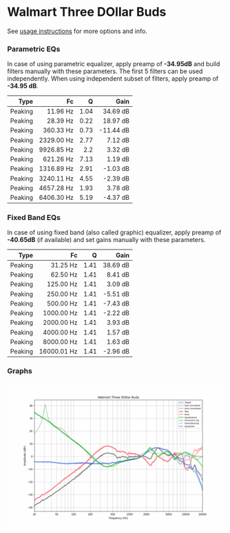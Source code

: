 # Walmart Three DOllar Buds
See [usage instructions](https://github.com/jaakkopasanen/AutoEq#usage) for more options and info.

### Parametric EQs
In case of using parametric equalizer, apply preamp of **-34.95dB** and build filters manually
with these parameters. The first 5 filters can be used independently.
When using independent subset of filters, apply preamp of **-34.95 dB**.

| Type    | Fc         |    Q | Gain      |
|--------:|-----------:|-----:|----------:|
| Peaking | 11.96 Hz   | 1.04 | 34.69 dB  |
| Peaking | 28.39 Hz   | 0.22 | 18.97 dB  |
| Peaking | 360.33 Hz  | 0.73 | -11.44 dB |
| Peaking | 2329.00 Hz | 2.77 | 7.12 dB   |
| Peaking | 9926.85 Hz | 2.2  | 3.32 dB   |
| Peaking | 621.26 Hz  | 7.13 | 1.19 dB   |
| Peaking | 1316.89 Hz | 2.91 | -1.03 dB  |
| Peaking | 3240.11 Hz | 4.55 | -2.39 dB  |
| Peaking | 4657.28 Hz | 1.93 | 3.78 dB   |
| Peaking | 6406.30 Hz | 5.19 | -4.37 dB  |

### Fixed Band EQs
In case of using fixed band (also called graphic) equalizer, apply preamp of **-40.65dB**
(if available) and set gains manually with these parameters.

| Type    | Fc          |    Q | Gain     |
|--------:|------------:|-----:|---------:|
| Peaking | 31.25 Hz    | 1.41 | 38.69 dB |
| Peaking | 62.50 Hz    | 1.41 | 8.41 dB  |
| Peaking | 125.00 Hz   | 1.41 | 3.09 dB  |
| Peaking | 250.00 Hz   | 1.41 | -5.51 dB |
| Peaking | 500.00 Hz   | 1.41 | -7.43 dB |
| Peaking | 1000.00 Hz  | 1.41 | -2.22 dB |
| Peaking | 2000.00 Hz  | 1.41 | 3.93 dB  |
| Peaking | 4000.00 Hz  | 1.41 | 1.57 dB  |
| Peaking | 8000.00 Hz  | 1.41 | 1.63 dB  |
| Peaking | 16000.01 Hz | 1.41 | -2.96 dB |

### Graphs
![](./Walmart%20Three%20DOllar%20Buds.png)
